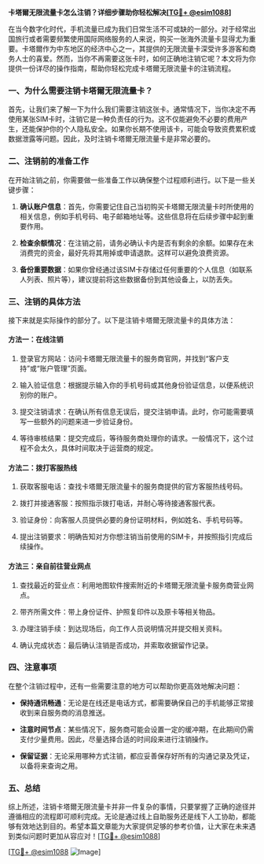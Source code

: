**卡塔爾无限流量卡怎么注销？详细步骤助你轻松解决[[TG💪+ @esim1088](https://t.me/s/esim1088)]**

在当今数字化时代，手机流量已成为我们日常生活不可或缺的一部分。对于经常出国旅行或者需要频繁使用国际网络服务的人来说，购买一张海外流量卡显得尤为重要。卡塔爾作为中东地区的经济中心之一，其提供的无限流量卡深受许多游客和商务人士的喜爱。然而，当你不再需要这张卡时，如何正确地注销它呢？本文将为你提供一份详尽的操作指南，帮助你轻松完成卡塔爾无限流量卡的注销流程。

### 一、为什么需要注销卡塔爾无限流量卡？

首先，让我们来了解一下为什么我们需要注销这张卡。通常情况下，当你决定不再使用某张SIM卡时，注销它是一种负责任的行为。这不仅能避免不必要的费用产生，还能保护你的个人隐私安全。如果你长期不使用该卡，可能会导致资费累积或数据泄露等问题。因此，及时注销卡塔爾无限流量卡是非常必要的。

### 二、注销前的准备工作

在开始注销之前，你需要做一些准备工作以确保整个过程顺利进行。以下是一些关键步骤：

1. **确认账户信息**：首先，你需要记住自己当初购买卡塔爾无限流量卡时所使用的相关信息，例如手机号码、电子邮箱地址等。这些信息将在后续步骤中起到重要作用。
   
2. **检查余额情况**：在注销之前，请务必确认卡内是否有剩余的余额。如果存在未消费完的资金，最好先将其用掉或申请退款。这样可以避免浪费资源。

3. **备份重要数据**：如果你曾经通过该SIM卡存储过任何重要的个人信息（如联系人列表、照片等），建议提前将这些数据备份到其他设备上，以防丢失。

### 三、注销的具体方法

接下来就是实际操作的部分了。以下是注销卡塔爾无限流量卡的具体方法：

#### 方法一：在线注销

1. 登录官方网站：访问卡塔爾无限流量卡的服务商官网，并找到“客户支持”或“账户管理”页面。
   
2. 输入验证信息：根据提示输入你的手机号码或其他身份验证信息，以便系统识别你的账户。

3. 提交注销请求：在确认所有信息无误后，提交注销申请。此时，你可能需要填写一些额外的问题来进一步验证身份。

4. 等待审核结果：提交完成后，等待服务商处理你的请求。一般情况下，这个过程不会太久，具体时间取决于运营商的规定。

#### 方法二：拨打客服热线

1. 获取客服电话：查找卡塔爾无限流量卡的服务商提供的官方客服热线号码。

2. 拨打并接通客服：按照指示拨打电话，并耐心等待接通客服代表。

3. 验证身份：向客服人员提供必要的身份证明材料，例如姓名、手机号码等。

4. 提出注销要求：明确告知对方你想注销当前使用的SIM卡，并按照指引完成后续操作。

#### 方法三：亲自前往营业网点

1. 查找最近的营业点：利用地图软件搜索附近的卡塔爾无限流量卡服务商营业网点。

2. 带齐所需文件：带上身份证件、护照复印件以及原卡等相关物品。

3. 办理注销手续：到达现场后，向工作人员说明情况并提交相关资料。

4. 确认完成状态：最后确认注销是否成功，并索取收据留作记录。

### 四、注意事项

在整个注销过程中，还有一些需要注意的地方可以帮助你更高效地解决问题：

- **保持通讯畅通**：无论是在线还是电话方式，都需要确保自己的手机能够正常接收到来自服务商的消息推送。
  
- **注意时间节点**：某些情况下，服务商可能会设置一定的缓冲期，在此期间仍需支付少量费用。因此，尽量选择合适的时间段来进行注销操作。

- **保留证据**：无论采用哪种方式注销，都应妥善保存好所有的沟通记录及凭证，以备将来查询之用。

### 五、总结

综上所述，注销卡塔爾无限流量卡并非一件复杂的事情，只要掌握了正确的途径并遵循相应的流程即可顺利完成。无论是通过线上自助服务还是线下人工协助，都能够有效地达到目的。希望本篇文章能为大家提供足够的参考价值，让大家在未来遇到类似问题时更加从容应对！[[TG💪+ @esim1088](https://t.me/s/esim1088)]

[[TG💪+ @esim1088](https://t.me/s/esim1088) ![Image](https://i.postimg.cc/4NQfJmqS/Snipaste-2025-05-13-00-14-12.png)]